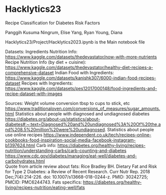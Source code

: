 # Hacklytics23
Recipe Classification for Diabetes Risk Factors

Panggih Kusuma Ningrum, Elise Yang, Ryan Young, Diana 

Hacklytics23/Project/Hacklytics2023.ipynb is the Main notebook file


Datasets:
Ingredients Nutrition Info: https://www.kaggle.com/datasets/thedevastator/now-with-more-nutrients 
Recipe Nutrition Info (by diet + cuisine):  https://www.kaggle.com/datasets/thedevastator/healthy-diet-recipes-a-comprehensive-dataset 
Indian Food with Ingredients: https://www.kaggle.com/datasets/kanishk307/6000-indian-food-recipes-dataset 
Recipes with Ingredients: https://www.kaggle.com/datasets/pes12017000148/food-ingredients-and-recipe-dataset-with-images 

Sources:
Weight volume conversion tbsp to cups to stick, etc https://www.traditionaloven.com/conversions_of_measures/sugar_amounts.html 
Statistics about people with diagnosed and undiagnosed diabetes https://diabetes.org/about-us/statistics/about-diabetes#:~:text=Diagnosed%20and%20undiagnosed%3A%20Of%20the,and%208.5%20million%20were%20undiagnosed. 
Statistics about people use online recipes https://www.independent.co.uk/tech/recipes-online-cookbooks-food-inspiration-social-media-facebook-instagram-b1397624.html 
Carb info: https://diabetes.org/healthy-living/recipes-nutrition/understanding-carbs/carb-counting-and-diabetes  
https://www.cdc.gov/diabetes/managing/eat-well/diabetes-and-carbohydrates.html  
Quote from article review about fats: Rice Bradley BH. Dietary Fat and Risk for Type 2 Diabetes: a Review of Recent Research. Curr Nutr Rep. 2018 Dec;7(4):214-226. doi: 10.1007/s13668-018-0244-z. PMID: 30242725; PMCID: PMC6244743. 
Fats specifics: https://diabetes.org/healthy-living/recipes-nutrition/eating-well/fats  
